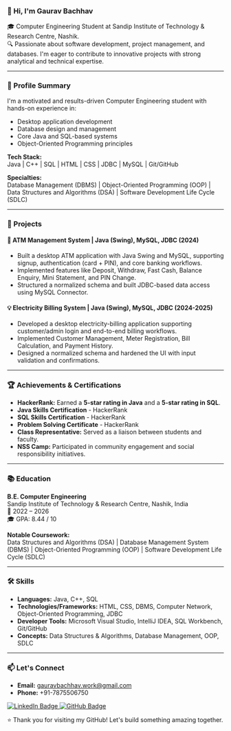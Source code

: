 ### 👋 Hi, I'm Gaurav Bachhav

🎓 Computer Engineering Student at Sandip Institute of Technology & Research Centre, Nashik.  
🔍 Passionate about software development, project management, and databases. I'm eager to contribute to innovative projects with strong analytical and technical expertise.

---

### 🧠 Profile Summary

I'm a motivated and results-driven Computer Engineering student with hands-on experience in:

-   Desktop application development
-   Database design and management
-   Core Java and SQL-based systems
-   Object-Oriented Programming principles

**Tech Stack:**  
Java | C++ | SQL | HTML | CSS | JDBC | MySQL | Git/GitHub

**Specialties:**  
Database Management (DBMS) | Object-Oriented Programming (OOP) | Data Structures and Algorithms (DSA) | Software Development Life Cycle (SDLC)

---

### 🚀 Projects

#### 🏧 ATM Management System | Java (Swing), MySQL, JDBC (2024)
-   Built a desktop ATM application with Java Swing and MySQL, supporting signup, authentication (card + PIN), and core banking workflows.
-   Implemented features like Deposit, Withdraw, Fast Cash, Balance Enquiry, Mini Statement, and PIN Change.
-   Structured a normalized schema and built JDBC-based data access using MySQL Connector.

#### 💡 Electricity Billing System | Java (Swing), MySQL, JDBC (2024-2025)
-   Developed a desktop electricity-billing application supporting customer/admin login and end-to-end billing workflows.
-   Implemented Customer Management, Meter Registration, Bill Calculation, and Payment History.
-   Designed a normalized schema and hardened the UI with input validation and confirmations.

---

### 🏆 Achievements & Certifications

-   **HackerRank:** Earned a **5-star rating in Java** and a **5-star rating in SQL**.
-   **Java Skills Certification** - HackerRank
-   **SQL Skills Certification** - HackerRank
-   **Problem Solving Certificate** - HackerRank
-   **Class Representative:** Served as a liaison between students and faculty.
-   **NSS Camp:** Participated in community engagement and social responsibility initiatives.

---

### 📚 Education

**B.E. Computer Engineering**  
Sandip Institute of Technology & Research Centre, Nashik, India  
📅 2022 – 2026  
🎓 GPA: 8.44 / 10

**Notable Coursework:**  
Data Structures and Algorithms (DSA) | Database Management System (DBMS) | Object-Oriented Programming (OOP) | Software Development Life Cycle (SDLC)

---

### 🛠️ Skills

-   **Languages:** Java, C++, SQL
-   **Technologies/Frameworks:** HTML, CSS, DBMS, Computer Network, Object-Oriented Programming, JDBC
-   **Developer Tools:** Microsoft Visual Studio, IntelliJ IDEA, SQL Workbench, Git/GitHub
-   **Concepts:** Data Structures & Algorithms, Database Management, OOP, SDLC

---
### 📫 Let's Connect

-   **Email:** gauravbachhav.work@gmail.com
-   **Phone:** +91-7875506750

<a href="https://www.linkedin.com/in/YOUR_LINKEDIN_USERNAME" target="_blank">
  <img src="https://img.shields.io/badge/LinkedIn-0077B5?style=for-the-badge&logo=linkedin&logoColor=white" alt="LinkedIn Badge"/>
</a>
<a href="https://github.com/GauravPBachhav" target="_blank">
  <img src="https://img.shields.io/github/followers/GauravPBachhav?label=Follow&style=social" alt="GitHub Badge"/>
</a>

⭐ Thank you for visiting my GitHub! Let's build something amazing together.

